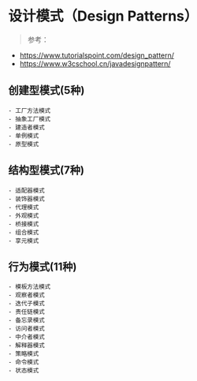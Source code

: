 # 设计模式（Design Patterns）

> 参考：
- https://www.tutorialspoint.com/design_pattern/
- https://www.w3cschool.cn/javadesignpattern/

## **创建型模式(5种)**  
    - 工厂方法模式
    - 抽象工厂模式
    - 建造者模式
    - 单例模式
    - 原型模式

## **结构型模式(7种)**     
    - 适配器模式
    - 装饰器模式
    - 代理模式
    - 外观模式
    - 桥接模式
    - 组合模式
    - 享元模式

## **行为模式(11种)**  
    - 模板方法模式
    - 观察者模式
    - 迭代子模式
    - 责任链模式
    - 备忘录模式
    - 访问者模式
    - 中介者模式
    - 解释器模式
    - 策略模式
    - 命令模式
    - 状态模式
